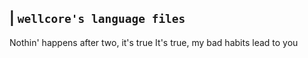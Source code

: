 
## | `wellcore's language files`
Nothin' happens after two, it's true
It's true, my bad habits lead to you
